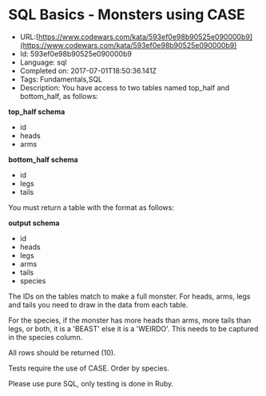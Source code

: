 # SQL Basics - Monsters using CASE

 - URL:[https://www.codewars.com/kata/593ef0e98b90525e090000b9](https://www.codewars.com/kata/593ef0e98b90525e090000b9)
 - Id: 593ef0e98b90525e090000b9
 - Language: sql
 - Completed on: 2017-07-01T18:50:36.141Z
 - Tags: Fundamentals,SQL
 - Description:
You have access to two tables named top\_half and bottom\_half, as follows:

**top\_half schema**
* id
* heads
* arms

**bottom\_half schema**
* id
* legs
* tails

You must return a table with the format as follows:

**output schema**
* id
* heads
* legs
* arms
* tails
* species

The IDs on the tables match  to make a full monster. For heads, arms, legs and tails you need to draw in the data from each table.

For the species, if the monster has more heads than arms, more tails than legs, or both, it is a 'BEAST' else it is a 'WEIRDO'. This needs to be captured in the species column.

All rows should be returned (10).

Tests require the use of CASE. Order by species.

Please use pure SQL, only testing is done in Ruby.

